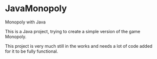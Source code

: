 # JavaMonopoly
Monopoly with Java

This is a Java project, trying to create a simple version of the game Monopoly.

This project is very much still in the works and needs a lot of code added for it to be fully functional.
